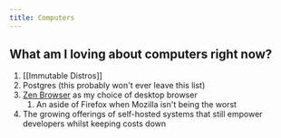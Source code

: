 ```yaml
---
title: Computers
---
```

## What am I loving about computers right now?
1. [[Immutable Distros]]
2. Postgres (this probably won't ever leave this list)
3. [Zen Browser](https://zen-browser.app/) as my choice of desktop browser
	1. An aside of Firefox when Mozilla isn't being the worst
4. The growing offerings of self-hosted systems that still empower developers whilst keeping costs down